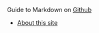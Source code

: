 Guide to Markdown on [Github](https://help.github.com/articles/basic-writing-and-formatting-syntax/ )
- [About this site](./about.md)
